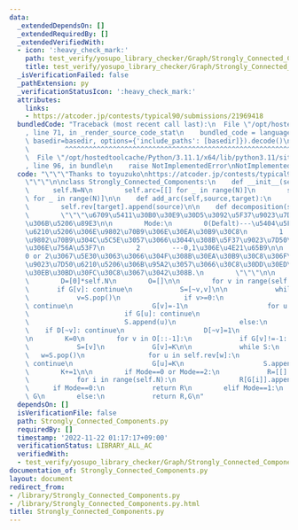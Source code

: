 ```yaml
---
data:
  _extendedDependsOn: []
  _extendedRequiredBy: []
  _extendedVerifiedWith:
  - icon: ':heavy_check_mark:'
    path: test_verify/yosupo_library_checker/Graph/Strongly_Connected_Components-class.test.py
    title: test_verify/yosupo_library_checker/Graph/Strongly_Connected_Components-class.test.py
  _isVerificationFailed: false
  _pathExtension: py
  _verificationStatusIcon: ':heavy_check_mark:'
  attributes:
    links:
    - https://atcoder.jp/contests/typical90/submissions/21969418
  bundledCode: "Traceback (most recent call last):\n  File \"/opt/hostedtoolcache/Python/3.11.1/x64/lib/python3.11/site-packages/onlinejudge_verify/documentation/build.py\"\
    , line 71, in _render_source_code_stat\n    bundled_code = language.bundle(stat.path,\
    \ basedir=basedir, options={'include_paths': [basedir]}).decode()\n          \
    \         ^^^^^^^^^^^^^^^^^^^^^^^^^^^^^^^^^^^^^^^^^^^^^^^^^^^^^^^^^^^^^^^^^^^^^^^^^^^^^^^^^\n\
    \  File \"/opt/hostedtoolcache/Python/3.11.1/x64/lib/python3.11/site-packages/onlinejudge_verify/languages/python.py\"\
    , line 96, in bundle\n    raise NotImplementedError\nNotImplementedError\n"
  code: "\"\"\"Thanks to toyuzuko\nhttps://atcoder.jp/contests/typical90/submissions/21969418\n\
    \"\"\"\n\nclass Strongly_Connected_Components:\n    def __init__(self,N):\n  \
    \      self.N=N\n        self.arc=[[] for _ in range(N)]\n        self.rev=[[]\
    \ for _ in range(N)]\n\n    def add_arc(self,source,target):\n        self.arc[source].append(target)\n\
    \        self.rev[target].append(source)\n\n    def decomposition(self,Mode=0):\n\
    \        \"\"\"\u6709\u5411\u30B0\u30E9\u30D5\u3092\u5F37\u9023\u7D50\u6210\u5206\
    \u306B\u5206\u89E3\n\n        Mode:\n        0(Defalt)---\u5404\u5F37\u9023\u7D50\
    \u6210\u5206\u306E\u9802\u70B9\u306E\u30EA\u30B9\u30C8\n        1        ---\u5404\
    \u9802\u70B9\u304C\u5C5E\u3057\u3066\u3044\u308B\u5F37\u9023\u7D50\u6210\u5206\
    \u306E\u756A\u53F7\n        2        ---0,1\u306E\u4E21\u65B9\n\n        \u203B\
    0 or 2\u3067\u5E30\u3063\u3066\u304F\u308B\u30EA\u30B9\u30C8\u306F\u5404\u5F37\
    \u9023\u7D50\u6210\u5206\u306B\u95A2\u3057\u3066\u30C8\u30DD\u30ED\u30B8\u30AB\
    \u30EB\u30BD\u30FC\u30C8\u3067\u3042\u308B.\n        \"\"\"\n\n        G=[0]*self.N\n\
    \        D=[0]*self.N\n        O=[]\n\n        for v in range(self.N):\n     \
    \       if G[v]: continue\n            S=[~v,v]\n\n            while S:\n    \
    \            v=S.pop()\n                if v>=0:\n                    if G[v]:\
    \ continue\n                    G[v]=-1\n                    for u in self.arc[v]:\n\
    \                        if G[u]: continue\n                        S.append(~u)\n\
    \                        S.append(u)\n                else:\n                \
    \    if D[~v]: continue\n                    D[~v]=1\n                    O.append(~v)\n\
    \n        K=0\n        for v in O[::-1]:\n            if G[v]!=-1: continue\n\n\
    \            S=[v]\n            G[v]=K\n\n            while S:\n             \
    \   w=S.pop()\n                for u in self.rev[w]:\n                    if G[u]!=-1:\
    \ continue\n                    G[u]=K\n                    S.append(u)\n    \
    \        K+=1\n\n        if Mode==0 or Mode==2:\n            R=[[] for _ in range(K)]\n\
    \            for i in range(self.N):\n                R[G[i]].append(i)\n\n  \
    \      if Mode==0:\n            return R\n        elif Mode==1:\n            return\
    \ G\n        else:\n            return R,G\n"
  dependsOn: []
  isVerificationFile: false
  path: Strongly_Connected_Components.py
  requiredBy: []
  timestamp: '2022-11-22 01:17:17+09:00'
  verificationStatus: LIBRARY_ALL_AC
  verifiedWith:
  - test_verify/yosupo_library_checker/Graph/Strongly_Connected_Components-class.test.py
documentation_of: Strongly_Connected_Components.py
layout: document
redirect_from:
- /library/Strongly_Connected_Components.py
- /library/Strongly_Connected_Components.py.html
title: Strongly_Connected_Components.py
---
```

